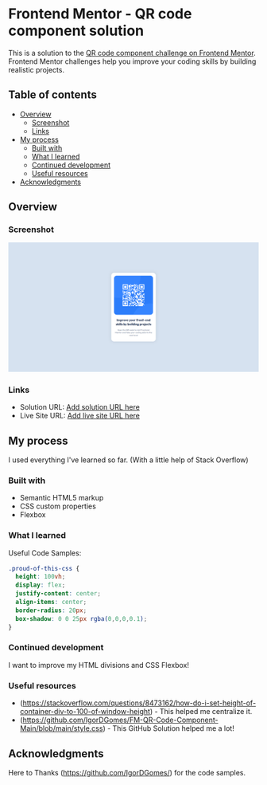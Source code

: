 # Frontend Mentor - QR code component solution

This is a solution to the [QR code component challenge on Frontend Mentor](https://www.frontendmentor.io/challenges/qr-code-component-iux_sIO_H). Frontend Mentor challenges help you improve your coding skills by building realistic projects. 

## Table of contents

- [Overview](#overview)
  - [Screenshot](#screenshot)
  - [Links](#links)
- [My process](#my-process)
  - [Built with](#built-with)
  - [What I learned](#what-i-learned)
  - [Continued development](#continued-development)
  - [Useful resources](#useful-resources)
- [Acknowledgments](#acknowledgments)

## Overview

### Screenshot

![](./design/Opera%20Snapshot_2023-10-10_220341_127.0.0.1.png)

### Links

- Solution URL: [Add solution URL here](https://your-solution-url.com)
- Live Site URL: [Add live site URL here](https://your-live-site-url.com)

## My process

I used everything I've learned so far. (With a little help of Stack Overflow)

### Built with

- Semantic HTML5 markup
- CSS custom properties
- Flexbox

### What I learned

Useful Code Samples:

```css
.proud-of-this-css {
  height: 100vh;
  display: flex;
  justify-content: center;
  align-items: center;
  border-radius: 20px;
  box-shadow: 0 0 25px rgba(0,0,0,0.1);
}
```

### Continued development

I want to improve my HTML divisions and CSS Flexbox!

### Useful resources

- (https://stackoverflow.com/questions/8473162/how-do-i-set-height-of-container-div-to-100-of-window-height) - This helped me centralize it.
- (https://github.com/IgorDGomes/FM-QR-Code-Component-Main/blob/main/style.css) - This GitHub Solution helped me a lot!

## Acknowledgments

Here to Thanks (https://github.com/IgorDGomes/) for the code samples.